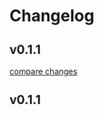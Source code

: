 # Changelog


## v0.1.1

[compare changes](https://github.com/Ribeiro-Tiago/nuxt-lazyload-css/compare/v0.1.1...v0.1.1)

## v0.1.1

